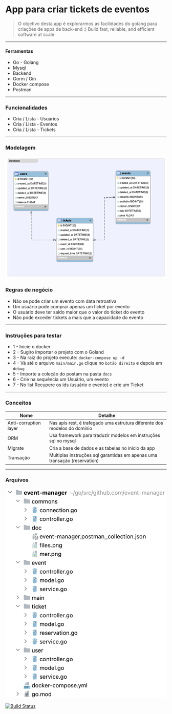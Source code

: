 # App para criar tickets de eventos

> O objetivo desta app é explorarmos as facilidades do golang
> para criações de apps de back-end :)
> Build fast, reliable, and efficient software at scale

---
#### Ferramentas
- Go - Golang
- Mysql
- Backend
- Gorm / Gin
- Docker compose
- Postman

---
### Funcionalidades

- Cria / Lista - Usuários
- Cria / Lista - Eventos
- Cria / Lista - Tickets

---
### Modelagem
![Modelagem](doc/mer.png)

### Regras de negócio

- Não se pode criar um evento com data retroativa
- Um usuário pode comprar apenas um ticket por evento
- O usuário deve ter saldo maior que o valor do ticket do evento
- Não pode exceder tickets a mais que a capacidade do evento

---
### Instruções para testar

- 1 - Inicie o docker
- 2 - Sugiro importar o projeto com o Goland
- 3 - Na raiz do projeto execute: `docker-compose up -d`
- 4 - Vá até o arquivo `main/main.go` clique no `botão direito` e depois em `debug`
- 5 - Importe a coleção do postam na pasta `docs`
- 6 - Crie na sequência um Usuário, um evento
- 7 - No list Recupere os ids (usuário e evento) e crie um Ticket

---
### Conceitos

| Nome | Detalhe |
| ------ | ------ |
| Anti-corruption layer | Nas apis rest, é trafegado uma estrutura diferente dos modelos do domínio |
| ORM | Usa framework para traduzir modelos em instruções sql no mysql|
| Migrate | Cria a base de dados e as tabelas no início da app |
| Transação | Multiplas instruções sql garantidas em apenas uma transação (reservation) |

---
### Arquivos 

![Modelagem](doc/files.png)


[![Build Status](https://travis-ci.org/joemccann/dillinger.svg?branch=master)](https://travis-ci.org/joemccann/dillinger)

